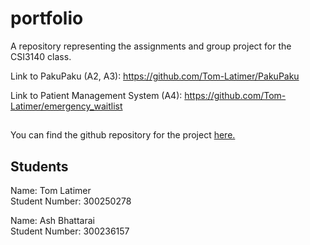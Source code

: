# portfolio
A repository representing the assignments and group project for the CSI3140 class.

Link to PakuPaku (A2, A3): https://github.com/Tom-Latimer/PakuPaku

Link to Patient Management System (A4): https://github.com/Tom-Latimer/emergency_waitlist

##
You can find the github repository for the project [here.](https://github.com/Tom-Latimer/portfolio)

## Students
Name: Tom Latimer  
Student Number: 300250278  

Name: Ash Bhattarai  
Student Number: 300236157
